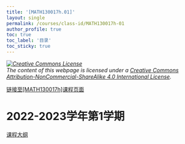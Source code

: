 ```yaml
---
title: '[MATH130017h.01]'
layout: single
permalink: /courses/class-id/MATH130017h-01
author_profile: true
toc: true
toc_label: '目录'
toc_sticky: true
---
```


<div class='notice--warning'>
<p><i><a rel='license' href='http://creativecommons.org/licenses/by-nc-sa/4.0/'><img alt='Creative Commons License' style='border-width:0' src='https://i.creativecommons.org/l/by-nc-sa/4.0/88x31.png' /></a><br /> The content of this webpage is licensed under a <a rel='license' href='http://creativecommons.org/licenses/by-nc-sa/4.0/'>Creative Commons Attribution-NonCommercial-ShareAlike 4.0 International License</a>.</i></p>
</div>

<a href='https://fdu-math.github.io/courses/MATH130017h'>链接至[MATH130017h]课程页面<a>

# 2022-2023学年第1学期

<a href='https://fdu-math.github.io/assets/docs/courses/MATH130017h.01-2022-2023-1 (Encrypted).pdf'>课程大纲</a>